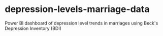 # depression-levels-marriage-data
Power BI dashboard of depression level trends in marriages using Beck's Depression Inventory (BDI)
